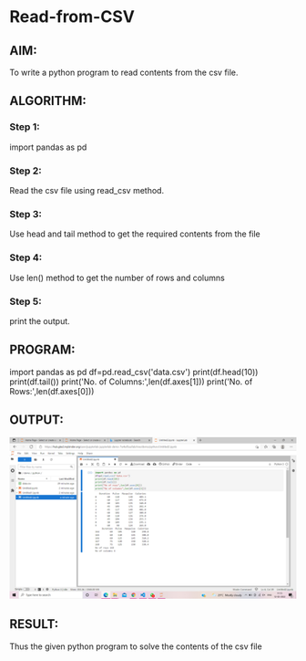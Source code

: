 # Read-from-CSV

## AIM:
To write a python program to read contents from the csv file.

## ALGORITHM:
### Step 1:
import pandas as pd
### Step 2:
Read the csv file using read_csv method.
### Step 3:
Use head and tail method to get the required contents from the file
### Step 4:
Use len() method to get the number of rows and columns
### Step 5:
print the output.
## PROGRAM:
import pandas as pd
df=pd.read_csv('data.csv')
print(df.head(10))
print(df.tail())
print('No. of Columns:',len(df.axes[1]))
print('No. of Rows:',len(df.axes[0]))

## OUTPUT:
![output](.//read.png)
## RESULT:
Thus the given python program to solve the contents of the csv file
